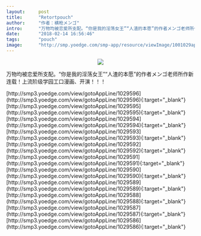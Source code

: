 ```yaml
---
layout:     post
title:      "Retortpouch"
author:     "作者：横枪メンゴ"
intro:      "万物均被恋爱所支配。“你是我的淫荡女王”“人渣的本愿”的作者メンゴ老师所作新连载！上流阶级学园工口漫画、开演！！！"
date:       "2018-02-14 16:56:46"
tags:       "pouch"
image:      "http://smp.yoedge.com/smp-app/resource/viewImage/1001029appline.png"
---
```

<div style="text-align: center">
<p><img src="http://smp.yoedge.com/smp-app/resource/viewImage/1001029appline.png"/></p>
</div>
<p class="post-meta">
<span>万物均被恋爱所支配。“你是我的淫荡女王”“人渣的本愿”的作者メンゴ老师所作新连载！上流阶级学园工口漫画、开演！！！</span>
</p>
[http://smp3.yoedge.com/view/gotoAppLine/1029596](http://smp3.yoedge.com/view/gotoAppLine/1029596){:target="_blank"}
[http://smp3.yoedge.com/view/gotoAppLine/1029595](http://smp3.yoedge.com/view/gotoAppLine/1029595){:target="_blank"}
[http://smp3.yoedge.com/view/gotoAppLine/1029594](http://smp3.yoedge.com/view/gotoAppLine/1029594){:target="_blank"}
[http://smp3.yoedge.com/view/gotoAppLine/1029593](http://smp3.yoedge.com/view/gotoAppLine/1029593){:target="_blank"}
[http://smp3.yoedge.com/view/gotoAppLine/1029592](http://smp3.yoedge.com/view/gotoAppLine/1029592){:target="_blank"}
[http://smp3.yoedge.com/view/gotoAppLine/1029591](http://smp3.yoedge.com/view/gotoAppLine/1029591){:target="_blank"}
[http://smp3.yoedge.com/view/gotoAppLine/1029590](http://smp3.yoedge.com/view/gotoAppLine/1029590){:target="_blank"}
[http://smp3.yoedge.com/view/gotoAppLine/1029589](http://smp3.yoedge.com/view/gotoAppLine/1029589){:target="_blank"}
[http://smp3.yoedge.com/view/gotoAppLine/1029588](http://smp3.yoedge.com/view/gotoAppLine/1029588){:target="_blank"}
[http://smp3.yoedge.com/view/gotoAppLine/1029587](http://smp3.yoedge.com/view/gotoAppLine/1029587){:target="_blank"}
[http://smp3.yoedge.com/view/gotoAppLine/1029586](http://smp3.yoedge.com/view/gotoAppLine/1029586){:target="_blank"}


